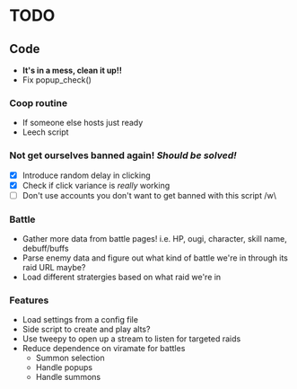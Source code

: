 # TODO
## Code
* **It's in a mess, clean it up!!**
* Fix popup_check()

### Coop routine
* If someone else hosts just ready
* Leech script

### Not get ourselves banned again! _Should be solved!_
- [x] Introduce random delay in clicking
- [x] Check if click variance is *really* working
- [ ] Don't use accounts you don't want to get banned with this script /w\

### Battle
* Gather more data from battle pages! i.e. HP, ougi, character, skill name, debuff/buffs
* Parse enemy data and figure out what kind of battle we're in through its raid URL maybe?
* Load different stratergies based on what raid we're in

### Features
* Load settings from a config file
* Side script to create and play alts?
* Use tweepy to open up a stream to listen for targeted raids
* Reduce dependence on viramate for battles
  * Summon selection
  * Handle popups
  * Handle summons
